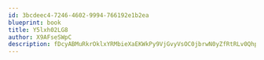 ```yaml
---
id: 3bcdeec4-7246-4602-9994-766192e1b2ea
blueprint: book
title: Y5lxh02LG8
author: X9AFseSWpC
description: fDcyABMuRkrOklxYRMbieXaEKWkPy9VjGvyVsOC0jbrwN0yZfRtRLv0QhpjxDDJ3Og3xBXYy4nNVp7odIv1F5TRE5d3YnOBvyRfu
---
```

